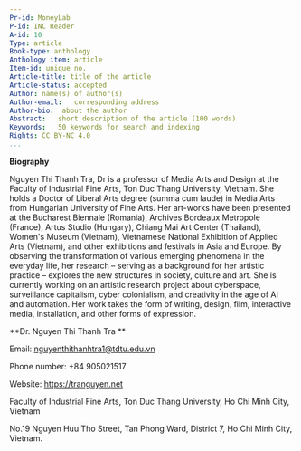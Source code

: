 ```yaml
---
Pr-id: MoneyLab
P-id: INC Reader
A-id: 10
Type: article
Book-type: anthology
Anthology item: article
Item-id: unique no.
Article-title: title of the article
Article-status: accepted
Author: name(s) of author(s)
Author-email:   corresponding address
Author-bio:  about the author
Abstract:   short description of the article (100 words)
Keywords:   50 keywords for search and indexing
Rights: CC BY-NC 4.0
...
```



**Biography**

Nguyen Thi Thanh Tra, Dr is a professor of Media Arts and Design at the
Faculty of Industrial Fine Arts, Ton Duc Thang University, Vietnam. She
holds a Doctor of Liberal Arts degree (summa cum laude) in Media Arts
from Hungarian University of Fine Arts. Her art-works have been
presented at the Bucharest Biennale (Romania), Archives Bordeaux
Metropole (France), Artus Studio (Hungary), Chiang Mai Art Center
(Thailand), Women's Museum (Vietnam), Vietnamese National Exhibition of
Applied Arts (Vietnam), and other exhibitions and festivals in Asia and
Europe. By observing the transformation of various emerging phenomena in
the everyday life, her research – serving as a background for her
artistic practice – explores the new structures in society, culture and
art. She is currently working on an artistic research project about
cyberspace, surveillance capitalism, cyber colonialism, and creativity
in the age of AI and automation. Her work takes the form of writing,
design, film, interactive media, installation, and other forms of
expression.

**Dr. Nguyen Thi Thanh Tra **

Email: <nguyenthithanhtra1@tdtu.edu.vn>

Phone number: +84 905021517

Website: <https://tranguyen.net>

Faculty of Industrial Fine Arts, Ton Duc Thang University, Ho Chi Minh
City, Vietnam

No.19 Nguyen Huu Tho Street, Tan Phong Ward, District 7, Ho Chi Minh
City, Vietnam.
